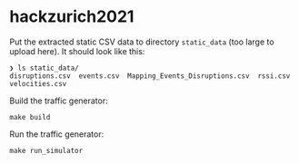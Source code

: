 # hackzurich2021

Put the extracted static CSV data to directory `static_data` (too large to upload here). It should look like this:
```
❯ ls static_data/
disruptions.csv  events.csv  Mapping_Events_Disruptions.csv  rssi.csv  velocities.csv
```

Build the traffic generator:
```
make build

```

Run the traffic generator:
```
make run_simulator
```
